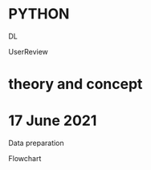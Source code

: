 # PYTHON

DL

UserReview 

theory and concept
==================




17 June 2021
============

Data preparation

Flowchart

